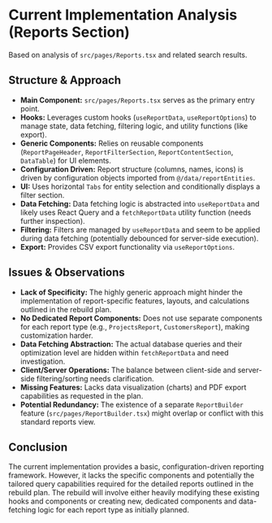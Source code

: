 # Current Implementation Analysis (Reports Section)

Based on analysis of `src/pages/Reports.tsx` and related search results.

## Structure & Approach

- **Main Component:** `src/pages/Reports.tsx` serves as the primary entry point.
- **Hooks:** Leverages custom hooks (`useReportData`, `useReportOptions`) to manage state, data fetching, filtering logic, and utility functions (like export).
- **Generic Components:** Relies on reusable components (`ReportPageHeader`, `ReportFilterSection`, `ReportContentSection`, `DataTable`) for UI elements.
- **Configuration Driven:** Report structure (columns, names, icons) is driven by configuration objects imported from `@/data/reportEntities`.
- **UI:** Uses horizontal `Tabs` for entity selection and conditionally displays a filter section.
- **Data Fetching:** Data fetching logic is abstracted into `useReportData` and likely uses React Query and a `fetchReportData` utility function (needs further inspection).
- **Filtering:** Filters are managed by `useReportData` and seem to be applied during data fetching (potentially debounced for server-side execution).
- **Export:** Provides CSV export functionality via `useReportOptions`.

## Issues & Observations

- **Lack of Specificity:** The highly generic approach might hinder the implementation of report-specific features, layouts, and calculations outlined in the rebuild plan.
- **No Dedicated Report Components:** Does not use separate components for each report type (e.g., `ProjectsReport`, `CustomersReport`), making customization harder.
- **Data Fetching Abstraction:** The actual database queries and their optimization level are hidden within `fetchReportData` and need investigation.
- **Client/Server Operations:** The balance between client-side and server-side filtering/sorting needs clarification.
- **Missing Features:** Lacks data visualization (charts) and PDF export capabilities as requested in the plan.
- **Potential Redundancy:** The existence of a separate `ReportBuilder` feature (`src/pages/ReportBuilder.tsx`) might overlap or conflict with this standard reports view.

## Conclusion

The current implementation provides a basic, configuration-driven reporting framework. However, it lacks the specific components and potentially the tailored query capabilities required for the detailed reports outlined in the rebuild plan. The rebuild will involve either heavily modifying these existing hooks and components or creating new, dedicated components and data-fetching logic for each report type as initially planned.
